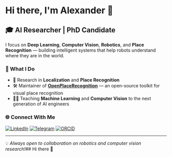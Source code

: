 # Hi there, I'm Alexander 👋

## 🎓 AI Researcher | PhD Candidate

I focus on **Deep Learning**, **Computer Vision**, **Robotics**, and **Place Recognition** — building intelligent systems that help robots understand where they are in the world.

### 🔬 What I Do

- 🤖 Research in **Localization** and **Place Recognition**
- 🛠️ Maintainer of [**OpenPlaceRecognition**](https://github.com/OPR-Project/OpenPlaceRecognition) — an open-source toolkit for visual place recognition
- 👨‍🏫 Teaching **Machine Learning** and **Computer Vision** to the next generation of AI engineers

### 🌐 Connect With Me

[![LinkedIn](https://img.shields.io/badge/LinkedIn-0077B5?style=for-the-badge&logo=linkedin&logoColor=white)](https://www.linkedin.com/in/a-melekhin/)
[![Telegram](https://img.shields.io/badge/Telegram-2CA5E0?style=for-the-badge&logo=telegram&logoColor=white)](https://t.me/alexmelekhin)
[![ORCID](https://img.shields.io/badge/ORCID-A6CE39?style=for-the-badge&logo=orcid&logoColor=white)](https://orcid.org/0009-0009-5721-5073)

---

💡 *Always open to collaboration on robotics and computer vision research!*## Hi there 👋

<!--
**alexmelekhin/alexmelekhin** is a ✨ _special_ ✨ repository because its `README.md` (this file) appears on your GitHub profile.

Here are some ideas to get you started:

- 🔭 I’m currently working on ...
- 🌱 I’m currently learning ...
- 👯 I’m looking to collaborate on ...
- 🤔 I’m looking for help with ...
- 💬 Ask me about ...
- 📫 How to reach me: ...
- 😄 Pronouns: ...
- ⚡ Fun fact: ...
-->
